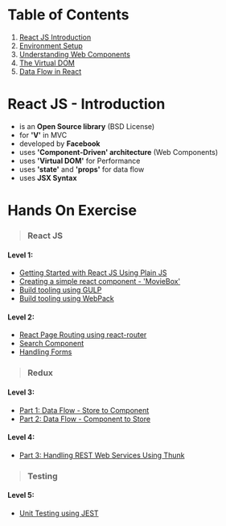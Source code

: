 # Table of Contents

1. [React JS Introduction](#react-js---introduction)
2. [Environment Setup](/environment-setup.md)
2. [Understanding Web Components](/concepts/web-components.md)
3. [The Virtual DOM](/concepts/virtual-dom.md)
4. [Data Flow in React](/concepts/data-flow.md)

# React JS - Introduction
* is an **Open Source library** (BSD License)
* for **'V'** in MVC
* developed by **Facebook**
* uses **'Component-Driven' architecture** (Web Components)
* uses **'Virtual DOM'** for Performance
* uses **'state'** and **'props'** for data flow
* uses **JSX Syntax**

# Hands On Exercise

>### React JS

#### Level 1:
>
* [Getting Started with React JS Using Plain JS](/exercise/lesson-1.md)
* [Creating a simple react component - 'MovieBox'](/exercise/lesson-2.md)
* [Build tooling using GULP](/exercise/lesson-3.md)
* [Build tooling using WebPack](/exercise/lesson-4.md)

#### Level 2:
>
* [React Page Routing using react-router](lesson-5.md)
* [Search Component](lesson-6.md)
* [Handling Forms](lesson-7.md)

>### Redux

#### Level 3:
* [Part 1: Data Flow - Store to Component]()
* [Part 2: Data Flow - Component to Store]()

#### Level 4:
* [Part 3: Handling REST Web Services Using Thunk]()

>### Testing 

#### Level 5:
* [Unit Testing using JEST]()
